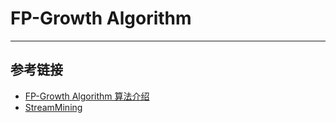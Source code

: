 # FP-Growth Algorithm
***
## 参考链接
- [FP-Growth Algorithm 算法介绍](https://en.wikibooks.org/wiki/Data_Mining_Algorithms_In_R/Frequent_Pattern_Mining/The_FP-Growth_Algorithm)
- [StreamMining](http://www.mathcs.emory.edu/~cheung/papers/StreamDB/Mining/Jin-mining-data-streams.pdf)